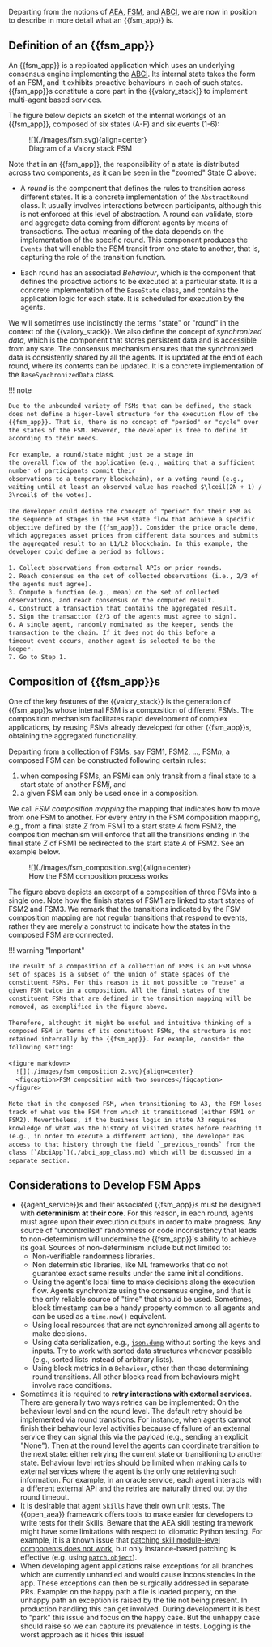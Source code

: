 
Departing from the notions of [AEA](./aea.md), [FSM](./fsm.md), and [ABCI](./abci.md), we are now in position to describe in more detail what an {{fsm_app}} is.


## Definition of an {{fsm_app}}
An {{fsm_app}} is a replicated application which uses
an underlying consensus engine implementing the [ABCI](./abci.md).
Its internal state takes the form of an FSM, and it exhibits proactive behaviours in each of such states.
{{fsm_app}}s constitute a core part in the {{valory_stack}} to implement multi-agent based services.

The figure below depicts an sketch of the internal workings of an {{fsm_app}}, composed of six states (A-F) and six events (1-6):

<figure markdown>
  ![](./images/fsm.svg){align=center}
  <figcaption>Diagram of a Valory stack FSM</figcaption>
</figure>

Note that in an {{fsm_app}}, the responsibility of a state is distributed across two components, as it can be seen in the "zoomed" State C above:

- A _round_ is the component that defines the rules to transition across different
  states. It is a concrete implementation of the `AbstractRound` class. It usually involves
  interactions between participants, although this is not enforced
  at this level of abstraction. A round can validate, store and aggregate data
  coming from different agents by means of transactions. The actual meaning of
  the data depends on the implementation of the specific round. This component
  produces the `Events` that will enable the FSM transit from one state to another, that is, capturing the role of the transition function.

- Each round has an associated _Behaviour_, which is the component that defines the proactive actions to be executed at
  a particular state. It is a concrete implementation of the `BaseState` class, and contains the application logic for each state. It is scheduled for
  execution by the agents.

We will sometimes use indistinctly the terms "state" or "round" in the context of the {{valory_stack}}.  We also define the concept of _synchronized data_, which is the component that stores persistent data and is accessible from any sate. The consensus mechanism ensures that the synchronized data is consistently shared by all the agents. It is updated at the end of each round, where its contents can be updated. It is a concrete implementation of the `BaseSynchronizedData` class.



!!! note

    Due to the unbounded variety of FSMs that can be defined, the stack does not define a higer-level structure for the execution flow of the {{fsm_app}}. That is, there is no concept of "period" or "cycle" over the states of the FSM. However, the developer is free to define it according to their needs.

    For example, a round/state might just be a stage in
    the overall flow of the application (e.g., waiting that a sufficient number of participants commit their
    observations to a temporary blockchain), or a voting round (e.g.,
    waiting until at least an observed value has reached $\lceil(2N + 1) / 3\rceil$ of the votes).

    The developer could define the concept of "period" for their FSM as the sequence of stages in the FSM state flow that achieve a specific objective defined by the {{fsm_app}}. Consider the price oracle demo, which aggregates asset prices from different data sources and submits the aggregated result to an L1/L2 blockchain. In this example, the developer could define a period as follows:

    1. Collect observations from external APIs or prior rounds.
    2. Reach consensus on the set of collected observations (i.e., 2/3 of the agents must agree).
    3. Compute a function (e.g., mean) on the set of collected observations, and reach consensus on the computed result.
    4. Construct a transaction that contains the aggregated result.
    5. Sign the transaction (2/3 of the agents must agree to sign).
    6. A single agent, randomly nominated as the keeper, sends the transaction to the chain. If it does not do this before a
    timeout event occurs, another agent is selected to be the
    keeper.
    7. Go to Step 1.



## Composition of {{fsm_app}}s
One of the key features of the {{valory_stack}} is the generation of {{fsm_app}}s whose internal FSM is a composition of different FSMs. The composition mechanism facilitates
rapid development of complex applications, by reusing FSMs already developed for other {{fsm_app}}s, obtaining the aggregated functionality.

Departing from a collection of FSMs, say FSM1, FSM2, ..., FSM$n$, a composed FSM can be constructed following certain rules:

1. when composing FSMs, an FSM$i$ can only transit from a final state to a start state of another FSM$j$, and
2. a given FSM can only be used once in a composition.

We call _FSM composition mapping_ the mapping that indicates how to move from one FSM to another.
For every entry in the FSM composition mapping, e.g., from a final state $Z$ from FSM1 to a start state $A$ from FSM2, the composition mechanism will enforce that all the transitions ending in the final state $Z$ of FSM1 be redirected to the start state $A$ of FSM2. See an example below.

<figure markdown>
  ![](./images/fsm_composition.svg){align=center}
  <figcaption>How the FSM composition process works</figcaption>
</figure>

The figure above depicts an excerpt of a composition of three FSMs into a single one. Note how the finish states of FSM1 are linked to start states of FSM2 and FSM3. We remark that the transitions indicated by the FSM composition mapping are not regular transitions that respond to events, rather they are merely a construct to indicate how the states in the composed FSM are connected.

!!! warning "Important"

    The result of a composition of a collection of FSMs is an FSM whose set of spaces is a subset of the union of state spaces of the constituent FSMs. For this reason is it not possible to "reuse" a given FSM twice in a composition. All the final states of the constituent FSMs that are defined in the transition mapping will be removed, as exemplified in the figure above.

    Therefore, althought it might be useful and intuitive thinking of a composed FSM in terms of its constituent FSMs, the structure is not retained internally by the {{fsm_app}}. For example, consider the following setting:

    <figure markdown>
      ![](./images/fsm_composition_2.svg){align=center}
      <figcaption>FSM composition with two sources</figcaption>
    </figure>

    Note that in the composed FSM, when transitioning to A3, the FSM loses track of what was the FSM from which it transitioned (either FSM1 or FSM2). Nevertheless, if the business logic in state A3 requires knowledge of what was the history of visited states before reaching it (e.g., in order to execute a different action), the developer has access to that history through the field `_previous_rounds` from the class [`AbciApp`](./abci_app_class.md) which will be discussed in a separate section.


## Considerations to Develop FSM Apps
- {{agent_service}}s and their associated {{fsm_app}}s must be designed with **determinism at their core**. For this reason, in each  round, agents must agree upon their execution outputs in order to make progress. Any source of "uncontrolled" randomness or code inconsistency that leads to non-determinism will undermine the {{fsm_app}}'s ability to achieve its goal. Sources of non-determinism include but not limited to:
    - Non-verifiable randomness libraries.
    - Non deterministic libraries, like ML frameworks that do not guarantee exact same results under the same initial conditions.
    - Using the agent's local time  to make decisions along the execution flow. Agents synchronize using the consensus engine, and that is the only reliable source of "time" that should be used. Sometimes, block timestamp can be a handy property common to all agents and can be used as a `time.now()` equivalent.
    - Using local resources that are not synchronized among all agents to make decisions.
    - Using data serialization, e.g., [`json.dump`](https://docs.python.org/3/library/json.html#json.dump) without sorting the keys and inputs. Try to work with sorted data structures whenever possible (e.g., sorted lists instead of arbitrary lists).
    - Using block metrics in a `Behaviour`, other than those determining round transitions. All other blocks read from behaviours might involve race conditions.
- Sometimes it is required to **retry interactions with external services**. There are generally two ways retries can be implemented: On the behaviour level and on the round level. The default retry should be implemented via round transitions. For instance, when agents cannot finish their behaviour level activities because of failure of an external service they can signal this via the payload (e.g., sending an explicit "None"). Then at the round level the agents can coordinate transition to the next state: either retrying the current state or transitioning to another state. Behaviour level retries should be limited when making calls to external services where the agent is the only one retrieving such information. For example, in an oracle service, each agent interacts with a different external API and the retries are naturally timed out by the round timeout.
- It is desirable that agent `Skills` have their own unit tests. The {{open_aea}} framework offers tools to make easier for developers to write tests for their Skills. Beware that the AEA skill testing framework might have some limitations with respect to idiomatic Python testing. For example, it is a known issue that [patching skill module-level components does not work](https://github.com/valory-xyz/consensus-algorithms/issues/289), but only instance-based patching is effective (e.g. using [`patch.object`](https://docs.python.org/3/library/unittest.mock.html#unittest.mock.patch.object)).
- When developing agent applications raise exceptions for all branches which are currently unhandled and would cause inconsistencies in the app. These exceptions can then be surgically addressed in separate PRs. Example: on the happy path a file is loaded properly, on the unhappy path an exception is raised by the file not being present. In production handling this can get involved. During development it is best to "park" this issue and focus on the happy case. But the unhappy case should raise so we can capture its prevalence in tests. Logging is the worst approach as it hides this issue!
